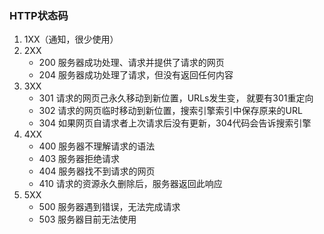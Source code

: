 ### HTTP状态码
1. 1XX（通知，很少使用）
2. 2XX
    * 200   服务器成功处理、请求并提供了请求的网页
    * 204   服务器成功处理了请求，但没有返回任何内容
3. 3XX
    * 301   请求的网页己永久移动到新位置，URLs发生变， 就要有301重定向
    * 302   请求的网页临时移动到新位置，搜索引擎索引中保存原来的URL
    * 304   如果网页自请求者上次请求后没有更新，304代码会告诉搜索引擎
4. 4XX
    * 400   服务器不理解请求的语法
    * 403   服务器拒绝请求
    * 404   服务器找不到请求的网页
    * 410   请求的资源永久删除后，服务器返回此响应
5. 5XX
    * 500   服务器遇到错误，无法完成请求
    * 503   服务器目前无法使用
